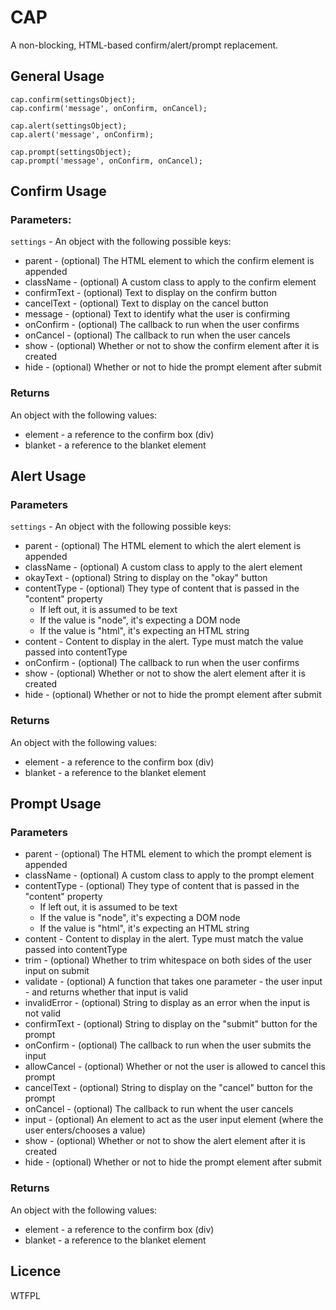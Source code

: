 # CAP

A non-blocking, HTML-based confirm/alert/prompt replacement.

## General Usage

    cap.confirm(settingsObject);
    cap.confirm('message', onConfirm, onCancel);

    cap.alert(settingsObject);
    cap.alert('message', onConfirm);

    cap.prompt(settingsObject);
    cap.prompt('message', onConfirm, onCancel);

## Confirm Usage

### Parameters:

`settings` - An object with the following possible keys:

* parent - (optional) The HTML element to which the confirm element is appended
* className - (optional) A custom class to apply to the confirm element
* confirmText - (optional) Text to display on the confirm button
* cancelText - (optional) Text to display on the cancel button
* message - (optional) Text to identify what the user is confirming
* onConfirm - (optional) The callback to run when the user confirms
* onCancel - (optional) The callback to run when the user cancels
* show - (optional) Whether or not to show the confirm element after it is created
* hide - (optional) Whether or not to hide the prompt element after submit

### Returns 

An object with the following values:

* element - a reference to the confirm box (div)
* blanket - a reference to the blanket element

## Alert Usage

### Parameters

`settings` - An object with the following possible keys:

* parent - (optional) The HTML element to which the alert element is appended
* className - (optional) A custom class to apply to the alert element
* okayText - (optional) String to display on the "okay" button
* contentType - (optional) They type of content that is passed in the "content" property
    - If left out, it is assumed to be text
    - If the value is "node", it's expecting a DOM node
    - If the value is "html", it's expecting an HTML string
* content - Content to display in the alert. Type must match the value passed into contentType
* onConfirm - (optional) The callback to run when the user confirms
* show - (optional) Whether or not to show the alert element after it is created
* hide - (optional) Whether or not to hide the prompt element after submit

### Returns

An object with the following values:

* element - a reference to the confirm box (div)
* blanket - a reference to the blanket element

## Prompt Usage

### Parameters

* parent - (optional) The HTML element to which the prompt element is appended
* className - (optional) A custom class to apply to the prompt element
* contentType - (optional) They type of content that is passed in the "content" property
    - If left out, it is assumed to be text
    - If the value is "node", it's expecting a DOM node
    - If the value is "html", it's expecting an HTML string
* content - Content to display in the alert. Type must match the value passed into contentType
* trim - (optional) Whether to trim whitespace on both sides of the user input on submit
* validate - (optional) A function that takes one parameter - the user input - and returns whether that input is valid
* invalidError - (optional) String to display as an error when the input is not valid
* confirmText - (optional) String to display on the "submit" button for the prompt
* onConfirm - (optional) The callback to run when the user submits the input
* allowCancel - (optional) Whether or not the user is allowed to cancel this prompt
* cancelText - (optional) String to display on the "cancel" button for the prompt
* onCancel - (optional) The callback to run whent the user cancels
* input - (optional) An element to act as the user input element (where the user enters/chooses a value)
* show - (optional) Whether or not to show the alert element after it is created
* hide - (optional) Whether or not to hide the prompt element after submit

### Returns

An object with the following values:

* element - a reference to the confirm box (div)
* blanket - a reference to the blanket element

## Licence

WTFPL